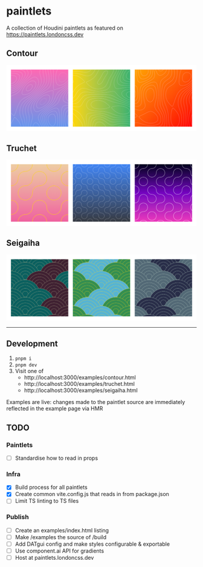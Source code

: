 # paintlets

A collection of Houdini paintlets as featured on https://paintlets.londoncss.dev

## Contour

!["3 square divs with different Contour patterns"](assets/localhost_3000_examples_contours.html.png)

## Truchet

!["3 square divs with different Truchet patterns"](assets/localhost_3000_examples_truchet.html.png)
## Seigaiha

!["3 square divs with different Seigaiha patterns"](assets/localhost_3000_examples_seigaiha.html.png)

---

## Development

1. ```pnpm i```
1. ```pnpm dev```
1. Visit one of
    - http://localhost:3000/examples/contour.html
    - http://localhost:3000/examples/truchet.html
    - http://localhost:3000/examples/seigaiha.html

Examples are live: changes made to the paintlet source are immediately reflected in the example page via HMR

## TODO

### Paintlets
- [ ] Standardise how to read in props

### Infra
- [x] Build process for all paintlets
- [x] Create common vite.config.js that reads in from package.json
- [ ] Limit TS linting to TS files

### Publish
- [ ] Create an examples/index.html listing
- [ ] Make /examples the source of /build
- [ ] Add DATgui config and make styles configurable & exportable
- [ ] Use component.ai API for gradients
- [ ] Host at paintlets.londoncss.dev
